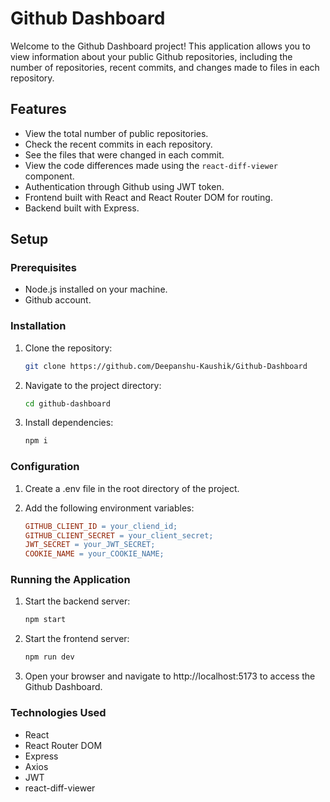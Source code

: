 # Github Dashboard

Welcome to the Github Dashboard project! This application allows you to view information about your public Github repositories, including the number of repositories, recent commits, and changes made to files in each repository.

## Features

- View the total number of public repositories.
- Check the recent commits in each repository.
- See the files that were changed in each commit.
- View the code differences made using the `react-diff-viewer` component.
- Authentication through Github using JWT token.
- Frontend built with React and React Router DOM for routing.
- Backend built with Express.

## Setup

### Prerequisites

- Node.js installed on your machine.
- Github account.

### Installation

1. Clone the repository:

   ```bash
   git clone https://github.com/Deepanshu-Kaushik/Github-Dashboard

   ```

2. Navigate to the project directory:

   ```bash
   cd github-dashboard

   ```

3. Install dependencies:

   ```bash
   npm i
   ```

### Configuration

1. Create a .env file in the root directory of the project.

2. Add the following environment variables:

   ```makefile
   GITHUB_CLIENT_ID = your_cliend_id;
   GITHUB_CLIENT_SECRET = your_client_secret;
   JWT_SECRET = your_JWT_SECRET;
   COOKIE_NAME = your_COOKIE_NAME;
   ```

### Running the Application

1. Start the backend server:

   ```bash
   npm start

   ```

2. Start the frontend server:

   ```bash
   npm run dev

   ```

3. Open your browser and navigate to http://localhost:5173 to access the Github Dashboard.

### Technologies Used

- React
- React Router DOM
- Express
- Axios
- JWT
- react-diff-viewer
